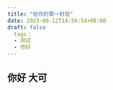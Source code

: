 ```yaml
---
title: "给你的第一封信"
date: 2023-06-12T14:56:54+08:00
draft: false
  tags：
  - 测试
  - 你好
---
```


## 你好 大可


